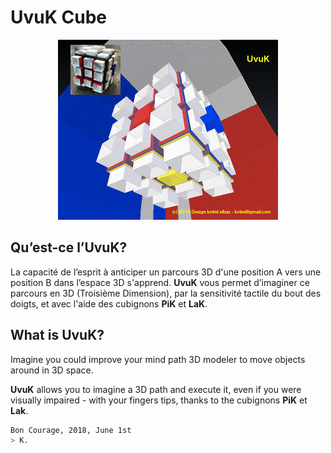 # UvuK Cube

<p align="center" >
  <img src="uvuk-03.jpg" title="UvuK" float=left>
</p>

## Qu’est-ce l’UvuK?

La capacité de l’esprit à anticiper un parcours 3D d'une position A vers une position B dans l’espace 3D s'apprend.
**UvuK** vous permet d’imaginer ce parcours en 3D (Troisième Dimension), par la sensitivité tactile du bout des doigts, et avec l'aide des cubignons **PiK** et **LaK**.


## What is UvuK?

Imagine you could improve your mind path 3D modeler to move objects around in 3D space.

**UvuK** allows you to imagine a 3D path and execute it, even if you were visually impaired - with your fingers tips, thanks to the cubignons **PiK** et **Lak**.


``` bash
Bon Courage, 2018, June 1st
> K.
```
